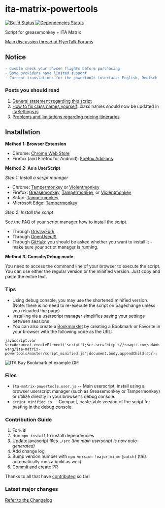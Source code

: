 # ita-matrix-powertools

[![Build Status](https://travis-ci.com/adamhwang/ita-matrix-powertools.svg?branch=master)](https://travis-ci.com/adamhwang/ita-matrix-powertools)
[![Dependencies Status](https://david-dm.org/adamhwang/ita-matrix-powertools/status.svg)](https://david-dm.org/adamhwang/ita-matrix-powertools)

Script for greasemonkey + ITA Matrix

[Main discussion thread at FlyerTalk Forums](http://www.flyertalk.com/forum/travel-tools/1623427-ita-purchase-fares-orbitz-delta-userscript.html)

## Notice

```diff
- Double check your chosen flights before purchasing
- Some providers have limited support
- Current translations for the powertools interface: English, Deutsch
```

### Posts you should read

1. [General statement regarding this script](http://www.flyertalk.com/forum/travel-tools/1623427-ita-purchase-fares-orbitz-delta-united-userscript-4.html#post24394534)
2. [How to fix class names yourself](http://www.flyertalk.com/forum/24807572-post119.html): class names should now be updated in [itaSettings.js](./src/itaSettings.js)
3. [Problems and limitations regarding pricing itineraries](http://www.flyertalk.com/forum/travel-tools/1623427-ita-purchase-fares-orbitz-delta-united-userscript-9.html#post24906119)

## Installation

**Method 1: Browser Extension**

- Chrome: [Chrome Web Store](https://chrome.google.com/webstore/detail/ita-matrix-powertools/menecfddnlmanmpadcalononkolnplpp)
- Firefox (and Firefox for Android): [Firefox Add-ons](https://addons.mozilla.org/en-US/firefox/addon/ita-matrix-powertools/)

**Method 2: As a UserScript**

_Step 1: Install a script manager_

- Chrome: [Tampermonkey](https://chrome.google.com/webstore/detail/tampermonkey/dhdgffkkebhmkfjojejmpbldmpobfkfo) or [Violentmonkey](https://chrome.google.com/webstore/detail/violent-monkey/jinjaccalgkegednnccohejagnlnfdag)
- Firefox: [Greasemonkey](https://addons.mozilla.org/firefox/addon/greasemonkey/), [Tampermonkey](https://addons.mozilla.org/firefox/addon/tampermonkey/), or [Violentmonkey](https://addons.mozilla.org/firefox/addon/violentmonkey/)
- Safari: [Tampermonkey](https://tampermonkey.net/?browser=safari)
- Microsoft Edge: [Tampermonkey](https://www.microsoft.com/store/p/tampermonkey/9nblggh5162s)

_Step 2: Install the script_

See the FAQ of your script manager how to install the script.

- Through [GreasyFork](https://greasyfork.org/en/scripts/395661-ita-matrix-powertools)
- Through [OpenUserJS](https://openuserjs.org/scripts/adamhwang/ITA_Matrix_Powertools)
- Through [GitHub](https://github.com/adamhwang/ita-matrix-powertools/raw/master/ita-matrix-powertools.user.js): you should be asked whether you want to install it - make sure your script manager is running.

**Method 3: Console/Debug mode**

You need to access the command line of your browser to execute the script. You can use either the regular version or the minified version. Just copy and paste the entire text.

### Tips

- Using debug console, you may use the shortened minified version. (Note: there is no need to re-execute the script on pagechange unless you reloaded the page)
- Installing via a userscript manager simplifies saving your settings between sessions
- You can also create a [Bookmarklet](https://support.mozilla.org/en-US/kb/bookmarklets-perform-common-web-page-tasks) by creating a Bookmark or Favorite in your browser with the following code as the URL:

`javascript:var scr=document.createElement('script');scr.src='https://rawgit.com/adamhwang/ita-matrix-powertools/master/script_minified.js';document.body.appendChild(scr);`

![ITA Buy Bookmarklet example GIF](http://i.imgur.com/q5ttPrY.gif)

### Files

- `ita-matrix-powertools.user.js` -- Main userscript, install using a browser userscript manager (such as Greasemonkey or Tampermonkey) or utilize directly in your browser's debug console.
- `script_minified.js` -- Compact, paste-able version of the script for pasting in the debug console.

### Contribution Guide

1. Fork it!
1. Run `npm install` to install dependencies
1. Update javascript files `./src` _(the main userscript is now auto-generated)_
1. Add change log
1. Bump version number with `npm version [major|minor|patch]` (this automatically runs a build as well)
1. Commit and create PR

Thanks to all that have [contributed](./AUTHORS) so far!

### Latest major changes

[Refer to the Changelog](./changelog.md)
